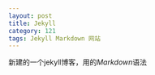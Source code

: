 ```yaml
---
layout: post
title: Jekyll
category: 121
tags: Jekyll Markdown 网站
---
```


新建的一个jekyll博客，用的*Markdown*语法
